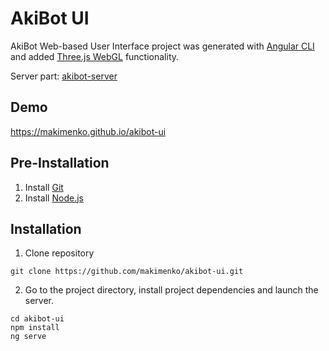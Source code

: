 # AkiBot UI

AkiBot Web-based User Interface project was generated with [Angular CLI](https://github.com/angular/angular-cli) and added [Three.js WebGL](https://github.com/mrdoob/three.js/) functionality.

Server part: [akibot-server](https://github.com/makimenko/akibot-server)

## Demo
https://makimenko.github.io/akibot-ui

## Pre-Installation
1. Install [Git](https://git-scm.com)
2. Install [Node.js](https://nodejs.org/en/download)

## Installation
1. Clone repository
```
git clone https://github.com/makimenko/akibot-ui.git
```

2. Go to the project directory, install project dependencies and launch the server.
```
cd akibot-ui
npm install
ng serve
```
